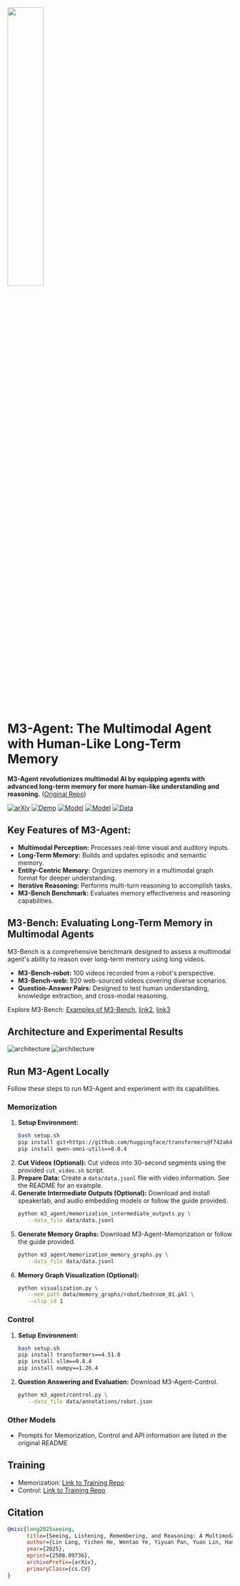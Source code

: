<div align=left>
    <img src="https://github.com/user-attachments/assets/c42e675e-497c-4508-8bb9-093ad4d1f216" width=40%>
</div>

# M3-Agent: The Multimodal Agent with Human-Like Long-Term Memory

**M3-Agent revolutionizes multimodal AI by equipping agents with advanced long-term memory for more human-like understanding and reasoning.**  ([Original Repo](https://github.com/ByteDance-Seed/m3-agent))

[![arXiv](https://img.shields.io/badge/arXiv-2508.09736-b31b1b.svg)](https://arxiv.org/abs/2508.09736)
[![Demo](https://img.shields.io/badge/homepage-M3--Agent-blue)](https://m3-agent.github.io)
[![Model](https://img.shields.io/badge/model_HF-Memorization-green)](https://huggingface.co/ByteDance-Seed/M3-Agent-Memorization)
[![Model](https://img.shields.io/badge/model_HF-Control-darkgreen)](https://huggingface.co/ByteDance-Seed/M3-Agent-Control)
[![Data](https://img.shields.io/badge/data-M3--Bench-F9D371)](https://huggingface.co/datasets/ByteDance-Seed/M3-Bench)

## Key Features of M3-Agent:

*   **Multimodal Perception:** Processes real-time visual and auditory inputs.
*   **Long-Term Memory:**  Builds and updates episodic and semantic memory.
*   **Entity-Centric Memory:**  Organizes memory in a multimodal graph format for deeper understanding.
*   **Iterative Reasoning:** Performs multi-turn reasoning to accomplish tasks.
*   **M3-Bench Benchmark:** Evaluates memory effectiveness and reasoning capabilities.

## M3-Bench: Evaluating Long-Term Memory in Multimodal Agents

M3-Bench is a comprehensive benchmark designed to assess a multimodal agent's ability to reason over long-term memory using long videos.

*   **M3-Bench-robot:** 100 videos recorded from a robot's perspective.
*   **M3-Bench-web:** 920 web-sourced videos covering diverse scenarios.
*   **Question-Answer Pairs:** Designed to test human understanding, knowledge extraction, and cross-modal reasoning.

Explore M3-Bench: [Examples of M3-Bench](https://www.youtube.com/watch?v=7W0gRqCRMZQ), [link2](https://www.youtube.com/watch?v=Efk3K4epEzg), [link3](https://www.youtube.com/watch?v=6Unxpxy-Ct4)

## Architecture and Experimental Results
![architecture](figs/m3-agent.png)
![architecture](figs/exp_result.png)

## Run M3-Agent Locally

Follow these steps to run M3-Agent and experiment with its capabilities.

### Memorization

1.  **Setup Environment:**
    ```bash
    bash setup.sh
    pip install git+https://github.com/huggingface/transformers@f742a644ca32e65758c3adb36225aef1731bd2a8
    pip install qwen-omni-utils==0.0.4
    ```
2.  **Cut Videos (Optional):**
    Cut videos into 30-second segments using the provided `cut_video.sh` script.
3.  **Prepare Data:**
    Create a `data/data.jsonl` file with video information.  See the README for an example.
4.  **Generate Intermediate Outputs (Optional):**  Download and install speakerlab, and audio embedding models or follow the guide provided.
    ```bash
    python m3_agent/memorization_intermediate_outputs.py \
       --data_file data/data.jsonl
    ```
5.  **Generate Memory Graphs:**  Download M3-Agent-Memorization or follow the guide provided.
    ```bash
    python m3_agent/memorization_memory_graphs.py \
       --data_file data/data.jsonl
    ```
6.  **Memory Graph Visualization (Optional):**
    ```bash
    python visualization.py \
       --mem_path data/memory_graphs/robot/bedroom_01.pkl \
       --clip_id 1
    ```

### Control

1.  **Setup Environment:**
    ```bash
    bash setup.sh
    pip install transformers==4.51.0
    pip install vllm==0.8.4
    pip install numpy==1.26.4
    ```
2.  **Question Answering and Evaluation:** Download M3-Agent-Control.
    ```bash
    python m3_agent/control.py \
       --data_file data/annotations/robot.json
    ```

### Other Models

*   Prompts for Memorization, Control and API information are listed in the original README

## Training

*   Memorization: [Link to Training Repo](https://github.com/hyc2026/sft-qwen2.5-omni-thinker)
*   Control: [Link to Training Repo](https://github.com/hyc2026/M3-Agent-Training)

## Citation

```BibTeX
@misc{long2025seeing,
      title={Seeing, Listening, Remembering, and Reasoning: A Multimodal Agent with Long-Term Memory}, 
      author={Lin Long, Yichen He, Wentao Ye, Yiyuan Pan, Yuan Lin, Hang Li, Junbo Zhao, Wei Li},
      year={2025},
      eprint={2508.09736},
      archivePrefix={arXiv},
      primaryClass={cs.CV}
}
```